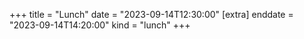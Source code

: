 +++
title = "Lunch"
date = "2023-09-14T12:30:00"
[extra]
enddate = "2023-09-14T14:20:00"
kind = "lunch"
+++
